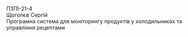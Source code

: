 ПЗПІ-21-4  
Щоголєв Сергій  
Програмна система для моніторингу продуктів у холодильниках та управління рецептами
